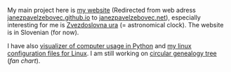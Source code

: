 My main project here is [my website](https://github.com/janezpavelzebovec/janezpavelzebovec.github.io) (Redirected from web adress [janezpavelzebovec.github.io](https://janezpavelzebovec.github.io) to [janezpavelzebovec.net](https://janezpavelzebovec.net/)), especially interesting for me is [Zvezdoslovna ura](https://janezpavelzebovec.net/zvezdoslovna_ura) (= astronomical clock). The website is in Slovenian (for now).

I have also [visualizer of computer usage in Python](https://github.com/janezpavelzebovec/computer-usage-visualizer) and [my linux configuration files for Linux](https://github.com/janezpavelzebovec/My-Linux-configs).
I am still working on [circular genealogy tree](https://github.com/janezpavelzebovec/CircGenChart) (*fan chart*).

